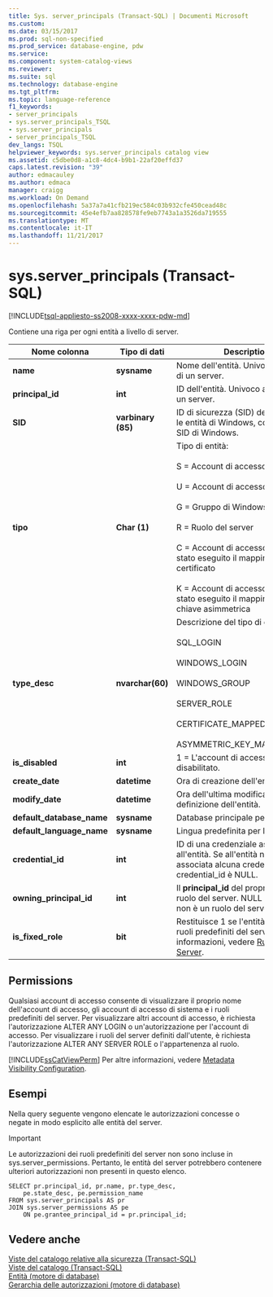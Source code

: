 ```yaml
---
title: Sys. server_principals (Transact-SQL) | Documenti Microsoft
ms.custom: 
ms.date: 03/15/2017
ms.prod: sql-non-specified
ms.prod_service: database-engine, pdw
ms.service: 
ms.component: system-catalog-views
ms.reviewer: 
ms.suite: sql
ms.technology: database-engine
ms.tgt_pltfrm: 
ms.topic: language-reference
f1_keywords:
- server_principals
- sys.server_principals_TSQL
- sys.server_principals
- server_principals_TSQL
dev_langs: TSQL
helpviewer_keywords: sys.server_principals catalog view
ms.assetid: c5dbe0d8-a1c8-4dc4-b9b1-22af20effd37
caps.latest.revision: "39"
author: edmacauley
ms.author: edmaca
manager: craigg
ms.workload: On Demand
ms.openlocfilehash: 5a37a7a41cfb219ec584c03b932cfe450cead48c
ms.sourcegitcommit: 45e4efb7aa828578fe9eb7743a1a3526da719555
ms.translationtype: MT
ms.contentlocale: it-IT
ms.lasthandoff: 11/21/2017
---
```

# <a name="sysserverprincipals-transact-sql"></a>sys.server_principals (Transact-SQL)
[!INCLUDE[tsql-appliesto-ss2008-xxxx-xxxx-pdw-md](../../includes/tsql-appliesto-ss2008-xxxx-xxxx-pdw-md.md)]

  Contiene una riga per ogni entità a livello di server.  
  
|Nome colonna|Tipo di dati|Description|  
|-----------------|---------------|-----------------|  
|**name**|**sysname**|Nome dell'entità. Univoco all'interno di un server.|  
|**principal_id**|**int**|ID dell'entità. Univoco all'interno di un server.|  
|**SID**|**varbinary (85)**|ID di sicurezza (SID) dell'entità. Per le entità di Windows, corrisponde al SID di Windows.|  
|**tipo**|**Char (1)**|Tipo di entità:<br /><br /> S = Account di accesso di SQL<br /><br /> U = Account di accesso di Windows<br /><br /> G = Gruppo di Windows<br /><br /> R = Ruolo del server<br /><br /> C = Account di accesso sul quale è stato eseguito il mapping a un certificato<br /><br /> K = Account di accesso sul quale è stato eseguito il mapping a una chiave asimmetrica|  
|**type_desc**|**nvarchar(60)**|Descrizione del tipo di entità:<br /><br /> SQL_LOGIN<br /><br /> WINDOWS_LOGIN<br /><br /> WINDOWS_GROUP<br /><br /> SERVER_ROLE<br /><br /> CERTIFICATE_MAPPED_LOGIN<br /><br /> ASYMMETRIC_KEY_MAPPED_LOGIN|  
|**is_disabled**|**int**|1 = L'account di accesso è disabilitato.|  
|**create_date**|**datetime**|Ora di creazione dell'entità.|  
|**modify_date**|**datetime**|Ora dell'ultima modifica della definizione dell'entità.|  
|**default_database_name**|**sysname**|Database principale per l'entità.|  
|**default_language_name**|**sysname**|Lingua predefinita per l'entità.|  
|**credential_id**|**int**|ID di una credenziale associata all'entità. Se all'entità non è associata alcuna credenziale, credential_id è NULL.|  
|**owning_principal_id**|**int**|Il **principal_id** del proprietario di un ruolo del server. NULL se l'entità non è un ruolo del server.|  
|**is_fixed_role**|**bit**|Restituisce 1 se l'entità è uno dei ruoli predefiniti del server. Per altre informazioni, vedere [Ruoli a livello di Server](../../relational-databases/security/authentication-access/server-level-roles.md).|  
  
## <a name="permissions"></a>Permissions  
 Qualsiasi account di accesso consente di visualizzare il proprio nome dell'account di accesso, gli account di accesso di sistema e i ruoli predefiniti del server. Per visualizzare altri account di accesso, è richiesta l'autorizzazione ALTER ANY LOGIN o un'autorizzazione per l'account di accesso. Per visualizzare i ruoli del server definiti dall'utente, è richiesta l'autorizzazione ALTER ANY SERVER ROLE o l'appartenenza al ruolo.  
  
 [!INCLUDE[ssCatViewPerm](../../includes/sscatviewperm-md.md)] Per altre informazioni, vedere [Metadata Visibility Configuration](../../relational-databases/security/metadata-visibility-configuration.md).  
  
## <a name="examples"></a>Esempi  
 Nella query seguente vengono elencate le autorizzazioni concesse o negate in modo esplicito alle entità del server.  
  
> [!IMPORTANT]  
>  Le autorizzazioni dei ruoli predefiniti del server non sono incluse in sys.server_permissions. Pertanto, le entità del server potrebbero contenere ulteriori autorizzazioni non presenti in questo elenco.  
  
```  
SELECT pr.principal_id, pr.name, pr.type_desc,   
    pe.state_desc, pe.permission_name   
FROM sys.server_principals AS pr   
JOIN sys.server_permissions AS pe   
    ON pe.grantee_principal_id = pr.principal_id;  
```  
  
## <a name="see-also"></a>Vedere anche  
 [Viste del catalogo relative alla sicurezza &#40;Transact-SQL&#41;](../../relational-databases/system-catalog-views/security-catalog-views-transact-sql.md)   
 [Viste del catalogo &#40;Transact-SQL&#41;](../../relational-databases/system-catalog-views/catalog-views-transact-sql.md)   
 [Entità &#40;motore di database&#41;](../../relational-databases/security/authentication-access/principals-database-engine.md)   
 [Gerarchia delle autorizzazioni &#40;motore di database&#41;](../../relational-databases/security/permissions-hierarchy-database-engine.md)  
  
  
